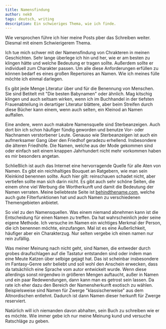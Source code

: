 ```yaml
---
title: Namensfindung
author: nek0
tags: deutsch, writing
description: Ein schwieriges Thema, wie ich finde.
---
```


Wie versprochen führe ich hier meine Posts pber das Schreiben weiter. Diesmal mit einem Schwierigerem Thema.

Ich tue mich schwer mit der Namensfindung von Chrakteren in meinen Geschichten. Sehr lange überlege ich hin und her, wie er am besten zu klingen hätte und welche Bedeutung er tragen sollte. Außerdem sollte er individuell zum Charakter passen. Um alle diese Anforderungen erfüllen zu können bedarf es eines großen Repertoires an Namen. Wie ich meines fülle möchte ich einmal darlegen.

Es gibt jede Menge Literatur über und für die Benennung von Menschen. Sie sind Betitelt mit "Die besten Babynamen" oder ähnlich. Mag kitschig klingen und auch seltsam wirken, wenn ich im Buchhandel in der tiefsten Frauenabteilung in derartiger Literatur blättere, aber beim Streifen durch diese Bücher kann einem, wenn auch selten, ein Kleinod an Namen auffallen.

Eine andere, wenn auch makabre Namensquelle sind Sterbeanzeigen. Auch dort bin ich schon häufiger fündig geworden und benutze Vor- oder Nachnamen verstorbener Leute. Genauso wie Sterbeanzeigen ist auch ein aufmerksamer Gang über den Friedhof geradezu erhellend. Insbesondere die älteren Friedhöfe. Die Namen, welche aus der Mode gekommen sind oder einfach seit einem knappen Jahrhundert nicht mehr vorkommen haben es mir besonders angetan.

Schließlich ist auch das Internet eine hervorragende Quelle für alle Aten von Namen. Es gibt ein reichhaltiges Bouquet an Ratgebern, wie man sein Kleinkind benennen sollte. Auch hier gilt: reinschauen schadet nicht, aber vertiefen sollte man sich darin nicht. Es gibt auch sehr schöne Seiten, die einem ohne viel Werbung die Wortherkunft und damit die Bedeutung der Namen verraten. Meine beliebteste Seite ist [behindthename.com][behindthename], welche auch gute Filterfunktionen hat und auch Namen zu verschiedenen Themengebieten anbietet.

So viel zu den Namensquellen. Was einem niemand abnehmen kann ist die Entscheidung für einen Namen zu treffen. Da hat wahrscheinlich jeder seine eigene Methode. Ich versuche im Namen ein wichtiges Merkmal der Person, die ich benennen möchte, einzufangen. Mal ist es eine Äußerlichkeit, häufiger aber ein Charakterzug. Nur selten vergebe ich einen namen nur rein zufällig.

Was meiner Meinung nach nicht geht, sind Namen, die entweder durch grobes draufschlagen auf die Tastatur entstanden sind oder indem man eine Meute Katzen über selbige gejagt hat. Das ist scheinbar insbesondere im Fantasy-Genre sehr beliebt und soll wohl den Anschein erwecken, dass da tatsächlich eine Sprache vom autor entwickelt wurde. Wenn diese allerdings sonst nirgendwo in größeren Mengen auftaucht, außer in Namen und ein paar Redewendungen, dann kann man es getrost sein lassen. Da rate ich eher dazu den Bereich der Namensherkunft exotisch zu wählen. Beispielsweise sind Namen für Zwerge "klassischerweise" aus dem Altnordischen entlehnt. Dadurch ist dann Namen dieser herkunft für Zwerge reserviert.

Natürlich will ich niemanden davon abhalten, sein Buch zu schreiben wie er es möchte. Wie immer gebe ich nur meine Meinung kund und versuche Ratschläge zu geben.

[behindthename]: http://www.behindthename.com/
